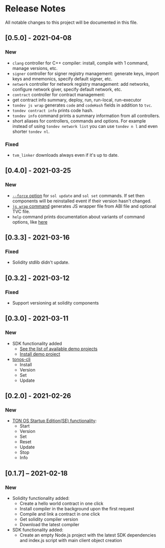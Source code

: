 # Release Notes

All notable changes to this project will be documented in this file.

## [0.5.0] - 2021-04-08

### New
- `clang` controller for C++ compiler: 
  install, compile with 1 command, manage versions, etc.
- `signer` controller for signer registry management:
  generate keys, import keys and mnemonics, specify default signer, etc.
- `network` controller for network registry management:
  add networks, configure network giver, specify default network, etc.
- `contract` controller for contract management:
- get contract info summary, deploy, run, run-local, run-executor
- `tondev js wrap` generates `code` and `codeHash` fields in addition to `tvc`.
- `tondev contract info` prints code hash.
- `tondev info` command prints a summary information from all controllers.
- short aliases for controllers, commands and options.
  For example instead of using `tondev network list` 
  you can use `tondev n l` and even shorter `tondev nl`.

### Fixed

- `tvm_linker` downloads always even if it's up to date.

## [0.4.0] - 2021-03-25

### New

- [`--force` option](README.md#update-1) for `sol update` and `sol set` commands.
  If set then components will be reinstalled event if their version hasn't changed.
- [`js wrap` command](README.md#create-contract-js-wrapper) generates JS wrapper file from ABI file and optional TVC file. 
- `help` command prints documentation about variants of command options, like [here](#README.md#create-contract-js-wrapper) 

## [0.3.3] - 2021-03-16

### Fixed
- Solidity stdlib didn't update.

## [0.3.2] - 2021-03-12

### Fixed
- Support versioning at solidity components

## [0.3.0] - 2021-03-11

### New
- SDK functionality added
  - [See the list of available demo projects](README.md#see-the-list-of-available-demo-projects)
  - [Install demo project](README.md#install-demo-project)
- [tonos-cli](README.md#tonos-cli)
  - Install
  - Version
  - Set
  - Update

## [0.2.0] - 2021-02-26

### New
- [TON OS Startup Edition(SE) functionality](https://github.com/tonlabs/tondev#ton-os-startup-editionse):
  - Start
  - Version
  - Set
  - Reset
  - Update
  - Stop
  - Info
## [0.1.7] – 2021-02-18

### New

- Solidity functionality added:
  - Create a hello world contract in one click
  - Install compiler in the background upon the first request
  - Compile and link a contract in one click
  - Get solidity compiler version
  - Download the latest compiler
- SDK functionality added:
  - Create an empty Node.js project with the latest SDK dependencies and index.js script with main client object creation
